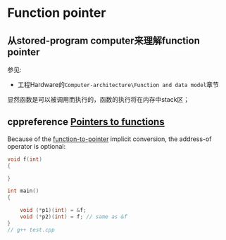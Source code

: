 # Function pointer



## 从stored-program computer来理解function pointer

参见: 

- 工程Hardware的`Computer-architecture\Function and data model`章节

显然函数是可以被调用而执行的，函数的执行将在内存中stack区；



## cppreference [Pointers to functions](https://en.cppreference.com/w/cpp/language/pointer#Pointers_to_functions)

Because of the [function-to-pointer](https://en.cppreference.com/w/cpp/language/implicit_cast) implicit conversion, the address-of operator is optional:

```c++
void f(int)
{

}

int main()
{

	void (*p1)(int) = &f;
	void (*p2)(int) = f; // same as &f
}
// g++ test.cpp

```

